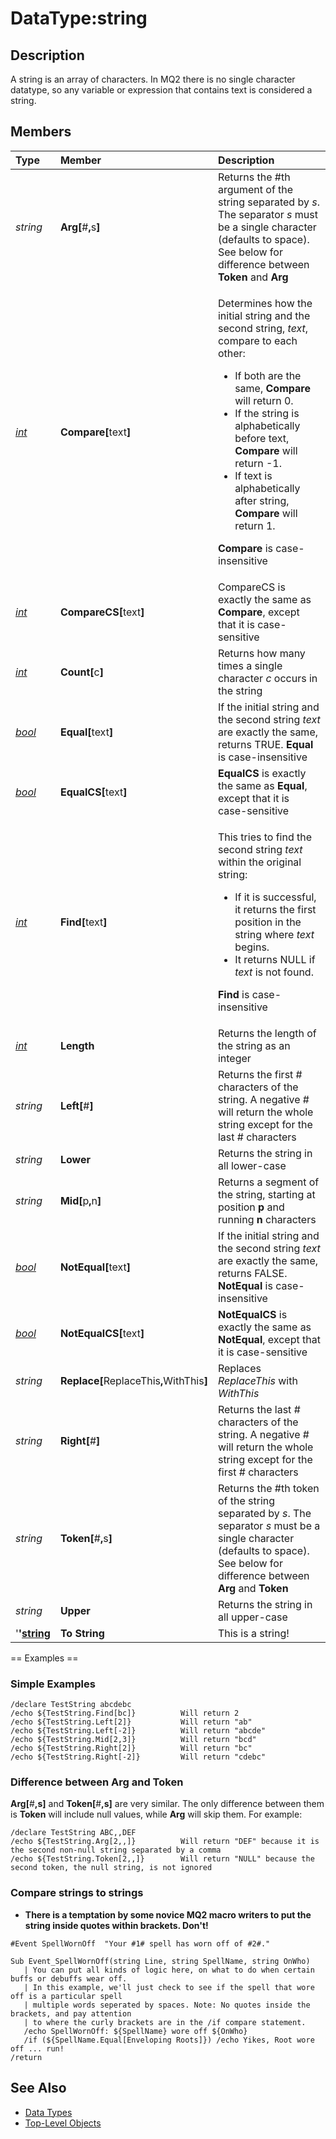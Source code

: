 # DataType:string

## Description

A string is an array of characters. In MQ2 there is no single character datatype, so any variable or expression that contains text is considered a string.

## Members

<table>
  <thead>
    <tr>
      <th style="text-align:left"><b>Type</b>
      </th>
      <th style="text-align:left"><b>Member</b>
      </th>
      <th style="text-align:left"><b>Description</b>
      </th>
    </tr>
  </thead>
  <tbody>
    <tr>
      <td style="text-align:left"><em>string</em>
      </td>
      <td style="text-align:left"><b>Arg[</b>#<b>,</b>s<b>]</b>
      </td>
      <td style="text-align:left">Returns the #th argument of the string separated by <em>s</em>. The separator <em>s</em> must
        be a single character (defaults to space).
        <br />See below for difference between <b>Token</b> and <b>Arg</b>
      </td>
    </tr>
    <tr>
      <td style="text-align:left"><a href="datatype-int.md"><em>int</em></a>
      </td>
      <td style="text-align:left"><b>Compare[</b>text<b>]</b>
      </td>
      <td style="text-align:left">
        <p>Determines how the initial string and the second string, <em>text</em>,
          compare to each other:</p>
        <ul>
          <li>If both are the same, <b>Compare</b> will return 0.</li>
          <li>If the string is alphabetically before text, <b>Compare</b> will return
            -1.</li>
          <li>If text is alphabetically after string, <b>Compare</b> will return 1.</li>
        </ul>
        <p><b>Compare</b> is case-insensitive</p>
      </td>
    </tr>
    <tr>
      <td style="text-align:left"><a href="datatype-int.md"><em>int</em></a>
      </td>
      <td style="text-align:left"><b>CompareCS[</b>text<b>]</b>
      </td>
      <td style="text-align:left">CompareCS is exactly the same as <b>Compare</b>, except that it is case-sensitive</td>
    </tr>
    <tr>
      <td style="text-align:left"><a href="datatype-int.md"><em>int</em></a>
      </td>
      <td style="text-align:left"><b>Count[</b>c<b>]</b>
      </td>
      <td style="text-align:left">Returns how many times a single character <em>c</em> occurs in the string</td>
    </tr>
    <tr>
      <td style="text-align:left"><a href="datatype-bool.md"><em>bool</em></a>
      </td>
      <td style="text-align:left"><b>Equal[</b>text<b>]</b>
      </td>
      <td style="text-align:left">If the initial string and the second string <em>text</em> are exactly the
        same, returns TRUE. <b>Equal</b> is case-insensitive</td>
    </tr>
    <tr>
      <td style="text-align:left"><a href="datatype-bool.md"><em>bool</em></a>
      </td>
      <td style="text-align:left"><b>EqualCS[</b>text<b>]</b>
      </td>
      <td style="text-align:left"><b>EqualCS</b> is exactly the same as <b>Equal</b>, except that it is case-sensitive</td>
    </tr>
    <tr>
      <td style="text-align:left"><a href="datatype-int.md"><em>int</em></a>
      </td>
      <td style="text-align:left"><b>Find[</b>text<b>]</b>
      </td>
      <td style="text-align:left">
        <p>This tries to find the second string <em>text</em> within the original string:</p>
        <ul>
          <li>If it is successful, it returns the first position in the string where <em>text</em> begins.</li>
          <li>It returns NULL if <em>text</em> is not found.</li>
        </ul>
        <p><b>Find</b> is case-insensitive</p>
      </td>
    </tr>
    <tr>
      <td style="text-align:left"><a href="datatype-int.md"><em>int</em></a>
      </td>
      <td style="text-align:left"><b>Length</b>
      </td>
      <td style="text-align:left">Returns the length of the string as an integer</td>
    </tr>
    <tr>
      <td style="text-align:left"><em>string</em>
      </td>
      <td style="text-align:left"><b>Left[</b>#<b>]</b>
      </td>
      <td style="text-align:left">Returns the first # characters of the string. A negative # will return
        the whole string except for the last # characters</td>
    </tr>
    <tr>
      <td style="text-align:left"><em>string</em>
      </td>
      <td style="text-align:left"><b>Lower</b>
      </td>
      <td style="text-align:left">Returns the string in all lower-case</td>
    </tr>
    <tr>
      <td style="text-align:left"><em>string</em>
      </td>
      <td style="text-align:left"><b>Mid[</b>p<b>,</b>n<b>]</b>
      </td>
      <td style="text-align:left">Returns a segment of the string, starting at position <b>p</b> and running <b>n</b> characters</td>
    </tr>
    <tr>
      <td style="text-align:left"><a href="datatype-bool.md"><em>bool</em></a>
      </td>
      <td style="text-align:left"><b>NotEqual[</b>text<b>]</b>
      </td>
      <td style="text-align:left">If the initial string and the second string <em>text</em> are exactly the
        same, returns FALSE. <b>NotEqual</b> is case-insensitive</td>
    </tr>
    <tr>
      <td style="text-align:left"><a href="datatype-bool.md"><em>bool</em></a>
      </td>
      <td style="text-align:left"><b>NotEqualCS[</b>text<b>]</b>
      </td>
      <td style="text-align:left"><b>NotEqualCS</b> is exactly the same as <b>NotEqual</b>, except that it
        is case-sensitive</td>
    </tr>
    <tr>
      <td style="text-align:left"><em>string</em>
      </td>
      <td style="text-align:left"><b>Replace[</b>ReplaceThis<b>,</b>WithThis<b>]</b>
      </td>
      <td style="text-align:left">Replaces <em>ReplaceThis</em> with <em>WithThis</em>
      </td>
    </tr>
    <tr>
      <td style="text-align:left"><em>string</em>
      </td>
      <td style="text-align:left"><b>Right[</b>#<b>]</b>
      </td>
      <td style="text-align:left">Returns the last # characters of the string. A negative # will return
        the whole string except for the first # characters</td>
    </tr>
    <tr>
      <td style="text-align:left"><em>string</em>
      </td>
      <td style="text-align:left"><b>Token[</b>#<b>,</b>s<b>]</b>
      </td>
      <td style="text-align:left">Returns the #th token of the string separated by <em>s</em>. The separator <em>s</em> must
        be a single character (defaults to space).
        <br />See below for difference between <b>Arg</b> and <b>Token</b>
      </td>
    </tr>
    <tr>
      <td style="text-align:left"><em>string</em>
      </td>
      <td style="text-align:left"><b>Upper</b>
      </td>
      <td style="text-align:left">Returns the string in all upper-case</td>
    </tr>
    <tr>
      <td style="text-align:left">&apos;<b>&apos;</b><a href="datatype-string.md"><b>string</b></a>
      </td>
      <td style="text-align:left"><b>To String</b>
      </td>
      <td style="text-align:left">This is a string!</td>
    </tr>
  </tbody>
</table>

== Examples ==

### Simple Examples

```text
/declare TestString abcdebc
/echo ${TestString.Find[bc]}          Will return 2
/echo ${TestString.Left[2]}           Will return "ab"
/echo ${TestString.Left[-2]}          Will return "abcde"
/echo ${TestString.Mid[2,3]}          Will return "bcd"
/echo ${TestString.Right[2]}          Will return "bc"
/echo ${TestString.Right[-2]}         Will return "cdebc"
```

### Difference between Arg and Token

**Arg\[**\#**,**s**\]** and **Token\[**\#**,**s**\]** are very similar. The only difference between them is **Token** will include null values, while **Arg** will skip them. For example:

```text
/declare TestString ABC,,DEF
/echo ${TestString.Arg[2,,]}          Will return "DEF" because it is the second non-null string separated by a comma
/echo ${TestString.Token[2,,]}        Will return "NULL" because the second token, the null string, is not ignored
```

### Compare strings to strings

* **There is a temptation by some novice MQ2 macro writers to put the string inside quotes within brackets. Don't!**

```text
#Event SpellWornOff  "Your #1# spell has worn off of #2#."

Sub Event_SpellWornOff(string Line, string SpellName, string OnWho) 
   | You can put all kinds of logic here, on what to do when certain buffs or debuffs wear off.
   | In this example, we'll just check to see if the spell that wore off is a particular spell
   | multiple words seperated by spaces. Note: No quotes inside the brackets, and pay attention
   | to where the curly brackets are in the /if compare statement.
   /echo SpellWornOff: ${SpellName} wore off ${OnWho}
   /if (${SpellName.Equal[Enveloping Roots]}) /echo Yikes, Root wore off ... run!
/return
```

## See Also

* [Data Types](./)
* [Top-Level Objects](../top-level-objects/)

